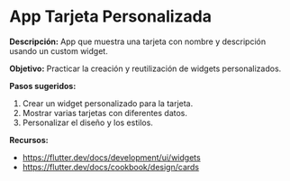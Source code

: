 # App Tarjeta Personalizada

**Descripción:**
App que muestra una tarjeta con nombre y descripción usando un custom widget.

**Objetivo:**
Practicar la creación y reutilización de widgets personalizados.

**Pasos sugeridos:**
1. Crear un widget personalizado para la tarjeta.
2. Mostrar varias tarjetas con diferentes datos.
3. Personalizar el diseño y los estilos.

**Recursos:**
- https://flutter.dev/docs/development/ui/widgets
- https://flutter.dev/docs/cookbook/design/cards
